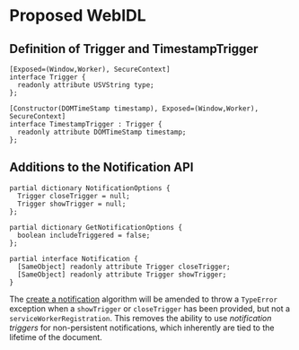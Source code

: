 # Proposed WebIDL

## Definition of Trigger and TimestampTrigger
```webidl
[Exposed=(Window,Worker), SecureContext]
interface Trigger {
  readonly attribute USVString type;
};

[Constructor(DOMTimeStamp timestamp), Exposed=(Window,Worker), SecureContext]
interface TimestampTrigger : Trigger {
  readonly attribute DOMTimeStamp timestamp;
};
```

## Additions to the Notification API
```webidl
partial dictionary NotificationOptions {
  Trigger closeTrigger = null;
  Trigger showTrigger = null;
};

partial dictionary GetNotificationOptions {
  boolean includeTriggered = false;
};

partial interface Notification {
  [SameObject] readonly attribute Trigger closeTrigger;
  [SameObject] readonly attribute Trigger showTrigger;
}
```

The [create a notification](https://notifications.spec.whatwg.org/#create-a-notification) algorithm will be amended to throw a `TypeError` exception when a `showTrigger` or `closeTrigger` has been provided, but not a `serviceWorkerRegistration`. This removes the ability to use _notification triggers_ for non-persistent notifications, which inherently are tied to the lifetime of the document.
